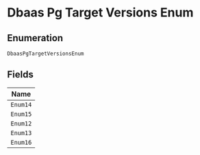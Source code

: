
# Dbaas Pg Target Versions Enum

## Enumeration

`DbaasPgTargetVersionsEnum`

## Fields

| Name |
|  --- |
| `Enum14` |
| `Enum15` |
| `Enum12` |
| `Enum13` |
| `Enum16` |

